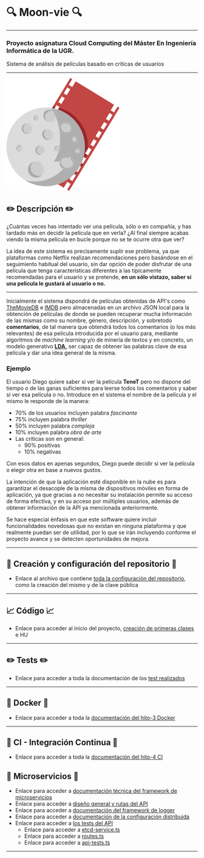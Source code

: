# :mag: Moon-vie :mag:
---
### Proyecto asignatura Cloud Computing del Máster En Ingeniería Informática de la UGR.

Sistema de análisis de películas basado en críticas de usuarios

***

![Moon-vie](https://github.com/LCinder/Moon-vie/blob/master/docs/img/LOGO%2011.png)

## :pencil2: Descripción :pencil2:

¿Cuántas veces has intentado ver una película, sólo o en compañía, y has tardado más en decidir la película que en verla?
¿Al final siempre acabas viendo la misma película en bucle porque no se te ocurre otra que ver?

La idea de este sistema es precisamente suplir ese problema, ya que plataformas como Netflix realizan 
recomendaciones pero basándose en el seguimiento habitual del usuario, sin dar 
opción de poder disfrutar de una película que tenga características diferentes a las típicamente recomendadas para el usuario
y se pretende, **en un sólo vistazo, saber si una película le gustará al usuario o no.**

---

Inicialmente el sistema dispondrá de películas obtenidas de API's como [TheMovieDB](https://developers.themoviedb.org/)
e [IMDB](https://imdb-api.com/) pero almacenadas en un archivo JSON local para la obtención de películas de donde se pueden
recuperar mucha información de las mismas como su nombre, género, descripción, y sobretodo **comentarios**, de tal manera
que obtendrá todos los comentarios (o los más relevantes) de esa película introducida por
el usuario para, mediante algoritmos de *machine learning* y/o de minería de textos 
y en concreto, un modelo generativo **[LDA,](https://es.wikipedia.org/wiki/Latent_Dirichlet_Allocation)** ser capaz de obtener
las palabras clave de esa película y dar una idea general de la misma.

### Ejemplo
El usuario Diego quiere saber si ver la película **TeneT** pero no dispone del tiempo
o de las ganas suficientes para leerse todos los comentarios y saber si ver esa película o no.
Introduce en el sistema el nombre de la película y el mismo le responde de la manera:
- 70% de los usuarios incluyen palabra *fascinante*
- 75% incluyen palabra *thriller*
- 50% incluyen palabra *compleja*
- 10% incluyen palabra *obra de arte*
- Las críticas son en general: 
  - 90% positivas
  - 10% negativas

Con esos datos en apenas segundos, Diego puede decidir si ver la película o elegir otra
en base a nuevos gustos.

La intención de que la aplicación esté disponible en la nube es para garantizar el desacople de la misma de dispositivos móviles
en forma de aplicación, ya que gracias a no necesitar su instalación permite su acceso de forma efectiva, y
en su acceso por múltiples usuarios, además de obtener información de la API ya mencionada anteriormente.

Se hace especial énfasis en que este software quiere incluir funcionalidades novedosas que no existan en ninguna plataforma
y que realmente puedan ser de utilidad, por lo que se irán incluyendo conforme el proyecto avance y se detecten oportunidades de mejora.

***

## :rocket: Creación y configuración del repositorio :rocket:

- Enlace al archivo que contiene [toda la configuración del repositorio](https://github.com/LCinder/Moon-vie/blob/master/docs/hito0.md), como la creación del mismo 
y de la clave pública

---

## :chart_with_upwards_trend: Código :chart_with_upwards_trend:
- Enlace para acceder al inicio del proyecto, [creación de primeras clases](https://github.com/LCinder/Moon-vie/blob/master/docs/hito1-Codigo.md) e HU

---

## :pencil2: Tests :pencil2:
- Enlace para acceder a toda la documentación de los [test realizados](https://github.com/LCinder/Moon-vie/blob/master/docs/hito2.md)

---

## :whale2: Docker :whale2:
- Enlace para acceder a toda la [documentación del hito-3 Docker](https://github.com/LCinder/Moon-vie/blob/master/docs/hito3.md)

---


## :scroll: CI - Integración Continua :scroll:
- Enlace para acceder a toda la [documentación del hito-4 CI](https://github.com/LCinder/Moon-vie/blob/master/docs/hito4.md)


## :book: Microservicios :book:
- Enlace para acceder a [documentación técnica del framework de microservicios](https://github.com/LCinder/Moon-vie/blob/master/docs/hito5-MicroServices.md#elecci%C3%B3n-framework-microservicio)
- Enlace para acceder a [diseño general y rutas del API](https://github.com/LCinder/Moon-vie/blob/master/docs/hito5-MicroServices.md#dise%C3%B1o-general-del-api)
- Enlace para acceder a [documentación del framework de logger](https://github.com/LCinder/Moon-vie/blob/master/docs/hito5-MicroServices.md#logs)
- Enlace para acceder a [documentación de la configuración distribuida](https://github.com/LCinder/Moon-vie/blob/master/docs/hito5-MicroServices.md#configuraci%C3%B3n-distribuida)
- Enlace para acceder a [los tests del API](https://github.com/LCinder/Moon-vie/blob/master/docs/hito5-MicroServices.md#test-api)
  - Enlace para acceder a [etcd-service.ts](https://github.com/LCinder/Moon-vie/blob/master/src/etcd-service.ts)
  - Enlace para acceder a [routes.ts](https://github.com/LCinder/Moon-vie/blob/master/src/routes.ts)
  - Enlace para acceder a [api-tests.ts](https://github.com/LCinder/Moon-vie/blob/master/test/api-tests.ts)

---
